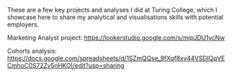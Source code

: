 These are a few key projects and analyses I did at Turing College, which I showcase here to share my analytical and visualisations skills with potential employers.

Marketing Analyst project: https://lookerstudio.google.com/s/mjpJDU1ycNw

Cohorts analysis: https://docs.google.com/spreadsheets/d/1SZmQQse_9fXqf8xy44VSDIQqVECmhoC0S72Zv5nHKOI/edit?usp=sharing
